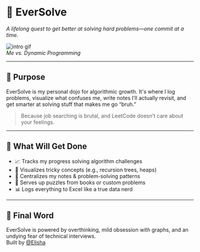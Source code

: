 # 🧠 EverSolve

*A lifelong quest to get better at solving hard problems—one commit at a time.*

![intro gif](https://media.giphy.com/media/l2JehQ2GitHGdVG9y/giphy.gif)  
*Me vs. Dynamic Programming*

---

## 🌱 Purpose

EverSolve is my personal dojo for algorithmic growth. It's where I log problems, visualize what confuses me, write notes I’ll actually revisit, and get smarter at solving stuff that makes me go “bruh.”

> Because job searching is brutal, and LeetCode doesn’t care about your feelings.

---

## 🔮 What Will Get Done

- 📈 Tracks my progress solving algorithm challenges
- 🎨 Visualizes tricky concepts (e.g., recursion trees, heaps)
- 📝 Centralizes my notes & problem-solving patterns
- 🧩 Serves up puzzles from books or custom problems
- 📊 Logs everything to Excel like a true data nerd
---

## 💬 Final Word

EverSolve is powered by overthinking, mild obsession with graphs, and an undying fear of technical interviews.  
Built by [@Elisha](https://github.com/elishahosey)
